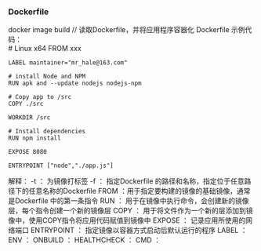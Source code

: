 ### Dockerfile

docker image build			// 读取Dockerfile，并将应用程序容器化
Dockerfile 示例代码：	
	# Linux x64
	FROM xxx

	LABEL maintainer="mr_hale@163.com"
	
	# install Node and NPM 
	RUN apk and --update nodejs nodejs-npm

	# Copy app to /src
	COPY ./src

	WORKDIR /src
	
	# Install dependencies 
	RUN npm install 

	EXPOSE 8080

	ENTRYPOINT ["node","./app.js"]

解释：
	-t ： 为镜像打标签
	-f ： 指定Dockerfile 的路径和名称，指定位于任意路径下的任意名称的Dockerfile
	FROM ：用于指定要构建的镜像的基础镜像，通常是Dockerfile 中的第一条指令
	RUN ： 用于在镜像中执行命令，会创建新的镜像层，每个指令创建一个新的镜像层
	COPY ： 用于将文件作为一个新的层添加到镜像中，使用COPY指令将应用代码赋值到镜像中
	EXPOSE ： 记录应用所使用的网络端口
	ENTRYPOINT ： 指定镜像以容器方式启动后默认运行的程序
	LABEL ：
	ENV ：
	ONBUILD ：
	HEALTHCHECK ：
	CMD ：





